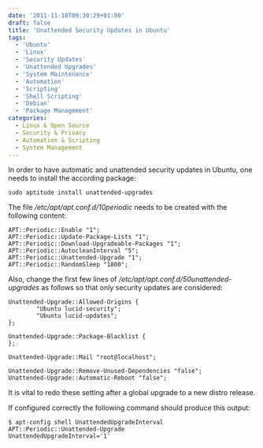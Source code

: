 ```yaml
---
date: '2011-11-18T09:30:29+01:00'
draft: false
title: 'Unattended Security Updates in Ubuntu'
tags:
  - 'Ubuntu'
  - 'Linux'
  - 'Security Updates'
  - 'Unattended Upgrades'
  - 'System Maintenance'
  - 'Automation'
  - 'Scripting'
  - 'Shell Scripting'
  - 'Debian'
  - 'Package Management'
categories:
  - Linux & Open Source
  - Security & Privacy
  - Automation & Scripting
  - System Management
---
```


In order to have automatic and unattended security updates in Ubuntu, one needs to install the according package:

```
sudo aptitude install unattended-upgrades
```
The file */etc/apt/apt.conf.d/10periodic* needs to be created with the following content:

```
APT::Periodic::Enable "1";
APT::Periodic::Update-Package-Lists "1";
APT::Periodic::Download-Upgradeable-Packages "1";
APT::Periodic::AutocleanInterval "5";
APT::Periodic::Unattended-Upgrade "1";
APT::Periodic::RandomSleep "1800";
```

Also, change the first few lines of */etc/apt/apt.conf.d/50unattended-upgrades* as follows so that only security updates are considered:

```
Unattended-Upgrade::Allowed-Origins {
        "Ubuntu lucid-security";
        "Ubuntu lucid-updates";
};

Unattended-Upgrade::Package-Blacklist {
};

Unattended-Upgrade::Mail "root@localhost";

Unattended-Upgrade::Remove-Unused-Dependencies "false";
Unattended-Upgrade::Automatic-Reboot "false";
```

It is vital to redo these setting after a global upgrade to a new distro release.

If configured correctly the following command should produce this output:

```
$ apt-config shell UnattendedUpgradeInterval APT::Periodic::Unattended-Upgrade
UnattendedUpgradeInterval='1' 
```